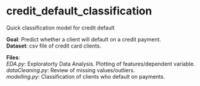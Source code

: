 # credit_default_classification
Quick classification  model for credit default

**Goal**: Predict whether a client will default on a credit payment.   
**Dataset**: csv file of credit card clients.

**Files**:  
*EDA.py*: Exploratorty Data Analysis. Plotting of features/dependent variable.  
*dataCleaning.py*: Review of missing values/outliers.  
*modelling.py*: Classification of clients who default on payments.  
